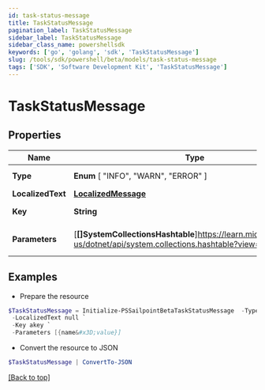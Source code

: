 ```yaml
---
id: task-status-message
title: TaskStatusMessage
pagination_label: TaskStatusMessage
sidebar_label: TaskStatusMessage
sidebar_class_name: powershellsdk
keywords: ['go', 'golang', 'sdk', 'TaskStatusMessage'] 
slug: /tools/sdk/powershell/beta/models/task-status-message
tags: ['SDK', 'Software Development Kit', 'TaskStatusMessage']
---
```



# TaskStatusMessage

## Properties

Name | Type | Description | Notes
------------ | ------------- | ------------- | -------------
**Type** |   **Enum** [  "INFO",    "WARN",    "ERROR" ] | Type of the message | 
**LocalizedText** |  [**LocalizedMessage**](localized-message) |  | 
**Key** |  **String** | Key of the message | 
**Parameters** |  [**[]SystemCollectionsHashtable**]https://learn.microsoft.com/en-us/dotnet/api/system.collections.hashtable?view=net-8.0 | Message parameters for internationalization | 

## Examples

- Prepare the resource
```powershell
$TaskStatusMessage = Initialize-PSSailpointBetaTaskStatusMessage  -Type INFO `
 -LocalizedText null `
 -Key akey `
 -Parameters [{name&#x3D;value}]
```

- Convert the resource to JSON
```powershell
$TaskStatusMessage | ConvertTo-JSON
```


[[Back to top]](#) 

